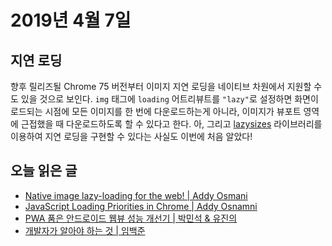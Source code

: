 # 2019년 4월 7일

## 지연 로딩

향후 릴리즈될 Chrome 75 버전부터 이미지 지연 로딩을 네이티브 차원에서 지원할 수도 있을 것으로 보인다. `img` 태그에 `loading` 어트리뷰트를 `"lazy"`로 설정하면 화면이 로드되는 시점에 모든 이미지를 한 번에 다운로드하는게 아니라, 이미지가 뷰포트 영역에 근접했을 때 다운로드하도록 할 수 있다고 한다. 아, 그리고 [lazysizes](https://github.com/aFarkas/lazysizes) 라이브러리를 이용하여 지연 로딩을 구현할 수 있다는 사실도 이번에 처음 알았다!

## 오늘 읽은 글

* [Native image lazy-loading for the web! | Addy Osmani](https://addyosmani.com/blog/lazy-loading/)
* [JavaScript Loading Priorities in Chrome | Addy Osnamni](https://medium.com/dev-channel/javascript-loading-priorities-in-chrome-57c54cfa6672)
* [PWA 품은 안드로이드 웹뷰 성능 개선기 | 박민석 & 유진의](https://speakerdeck.com/tinyjin/pwa-pumeun-andeuroideu-webbyu-seongneung-gaeseongi)
* [개발자가 알아야 하는 것 | 임백준](https://www.zdnet.co.kr/view/?no=20160125081726)

